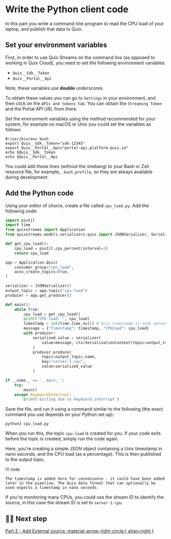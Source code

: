 # Write the Python client code

In this part you write a command-line program to read the CPU load of your laptop, and publish that data to Quix.

## Set your environment variables

First, in order to use Quix Streams on the command line (as opposed to working in Quix Cloud), you need to set the following environment variables:

* `Quix__Sdk__Token`
* `Quix__Portal__Api`

Note, these variables use **double** underscores.

To obtain these values you can go to `Settings` in your environment, and then click on the `APIs and tokens tab`. You can obtain the `Streaming Token` and the Portal API URL from there.

Set the environment variables using the method recommended for your system, for example on macOS or Unix you could set the variables as follows:

```
#!/usr/bin/env bash                                                                          
export Quix__Sdk__Token="sdk-12345"
export Quix__Portal__Api="portal-api.platform.quix.io"
echo $Quix__Sdk__Token
echo $Quix__Portal__Api
```

You could add these lines (without the shebang) to your Bash or Zsh resource file, for example, `.bash_profile`, so they are always available during development.

## Add the Python code

Using your editor of choice, create a file called `cpu_load.py`. Add the following code:

```python
import psutil
import time
from quixstreams import Application
from quixstreams.models.serializers.quix import JSONSerializer, SerializationContext

def get_cpu_load():
    cpu_load = psutil.cpu_percent(interval=1)
    return cpu_load

app = Application.Quix(
    consumer_group="cpu_load", 
    auto_create_topics=True,
)

serializer = JSONSerializer()
output_topic = app.topic("cpu-load")
producer = app.get_producer()

def main():
    while True:
        cpu_load = get_cpu_load()
        print("CPU load: ", cpu_load)
        timestamp = int(time.time_ns()) # Quix timestamp is nano seconds
        message = {"Timestamp": timestamp, "CPULoad": cpu_load}
        with producer:
            serialized_value = serializer(
                value=message, ctx=SerializationContext(topic=output_topic.name)
            )
            producer.produce(
                topic=output_topic.name,
                key="server-1-cpu",
                value=serialized_value
            )

if __name__ == '__main__':
    try:
        main()
    except KeyboardInterrupt:
        print('Exiting due to keyboard interrupt')    
```

Save the file, and run it using a command similar to the following (the exact command you use depends on your Python set up):

```
python3 cpu_load.py
```

When you run this, the topic `cpu-load` is created for you. If your code exits before the topic is created, simply run the code again.

Here, you're creating a simple JSON object containing a Unix timestamp in nano seconds, and the CPU load (as a percentage). This is then published to the output topic.

!!! note

    The timestamp is added here for convenience - it could have been added later in the pipeline. The Quix data format that can optionally be used expects a timestamp in nano seconds.

If you're monitoring many CPUs, you could use the stream ID to identify the source, in this case the stream ID is set to `server-1-cpu`.

## 🏃‍♀️ Next step

[Part 2 - Add External source :material-arrow-right-circle:{ align=right }](./external-source.md)
